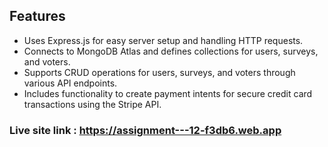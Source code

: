 
## Features

- Uses Express.js for easy server setup and handling HTTP requests.
- Connects to MongoDB Atlas and defines collections for users, surveys, and voters.
- Supports CRUD operations for users, surveys, and voters through various API endpoints.
- Includes functionality to create payment intents for secure credit card transactions using the Stripe API.

### Live site link : https://assignment---12-f3db6.web.app
